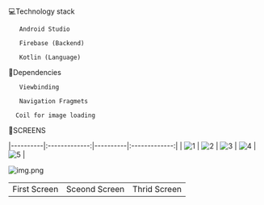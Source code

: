 💻Technology stack

       Android Studio

       Firebase (Backend)

       Kotlin (Language)
 
🔆Dependencies 

       Viewbinding

       Navigation Fragmets

      Coil for image loading

🔆SCREENS


|----------|:-------------:|----------|:-------------:|
| ![1](https://github.com/ahasandev/OnlineSheba-Kotlin/assets/153377141/dfaef49e-94fe-4681-b0fc-f01702a390b1) | ![2](https://github.com/ahasandev/OnlineSheba-Kotlin/assets/153377141/06827ee8-7e3b-4c22-b9f9-0cf5841b1ce9) | ![3](https://github.com/ahasandev/OnlineSheba-Kotlin/assets/153377141/39ba437b-938f-4703-ba02-f98728b3552f) | ![4](https://github.com/ahasandev/OnlineSheba-Kotlin/assets/153377141/2851a5a8-c667-4a9b-aa61-1f5b06564cd7) | ![5](https://github.com/ahasandev/OnlineSheba-Kotlin/assets/153377141/cceb9f57-3184-490d-a37b-cf2033687537) | 

![img.png](img.png)


<table>
  <tr>
    <td>First Screen</td>
     <td>Sceond Screen</td>
     <td>Thrid Screen</td>
  </tr>
  <tr>
 
  </tr>
 </table>


      
  

